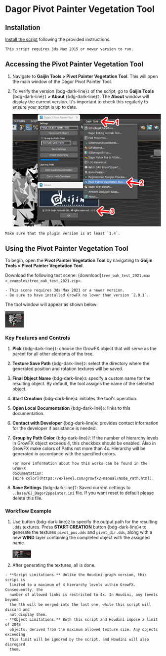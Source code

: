 # Dagor Pivot Painter Vegetation Tool

## Installation

[Install the script](installation.md) following the provided instructions.

```{important}
This script requires 3ds Max 2015 or newer version to run.
```

## Accessing the Pivot Painter Vegetation Tool

1. Navigate to **Gaijin Tools > Pivot Painter Vegetation Tool**. This will open
   the main window of the Dagor Pivot Painter Tool.

2. To verify the version {bdg-dark-line}`3` of the script, go to **Gaijin
   Tools** {bdg-dark-line}`1` **> About** {bdg-dark-line}`2`. The **About**
   window will display the current version. It's important to check this
   regularly to ensure your script is up to date.

   <img src="_images/pivot_painter_01.png" alt="Pivot Painter Vegetation Tool" align="center">

```{note}
Make sure that the plugin version is at least `1.4`.
```

## Using the Pivot Painter Vegetation Tool

To begin, open the **Pivot Painter Vegetation Tool** by navigating to **Gaijin
Tools > Pivot Painter Vegetation Tool**.

Download the following test scene:
{download}`tree_oak_test_2021.max <_examples/tree_oak_test_2021.zip>`.

```{important}
- This scene requires 3ds Max 2021 or a newer version.
- Be sure to have installed GrowFX no lower than version `2.0.1`.
```

The tool window will appear as shown below:

<img src="_images/pivot_painter_02.png" alt="Pivot Painter Vegetation Tool" align="center" width="60em">

### Key Features and Controls

1. **Pick** {bdg-dark-line}`1`: choose the GrowFX object that will serve as the
   parent for all other elements of the tree.
2. **Texture Save Path** {bdg-dark-line}`2`: select the directory where the
   generated position and rotation textures will be saved.
3. **Final Object Name** {bdg-dark-line}`3`: specify a custom name for the
   resulting object. By default, the tool assigns the name of the selected
   object.
4. **Start Creation** {bdg-dark-line}`4`: initiates the tool's operation.
5. **Open Local Documentation** {bdg-dark-line}`5`: links to this
  documentation.
6. **Contact with Developer** {bdg-dark-line}`6`: provides contact information
   for the developer if assistance is needed.
7. **Group by Path Color** {bdg-dark-line}`7`: If the number of hierarchy levels
   in GrowFX object exceeds 4, this checkbox should be enabled. Also in GrowFX
   make colors of Paths not more than 4x. Hierarchy will be generated in
   accordance with the specified colors.

   ```{seealso}
   For more information about how this works can be found in the GrowFX
   documentation:
   [Wire color](https://exlevel.com/growfx2-manual/Node_Path.html).
   ```

8. **Save Settings** {bdg-dark-line}`7`: Saved current cettings to
   `..base/GJ_Dagor2ppainter.ini` file. If you want reset to default please
   delete this file.

### Workflow Example

1. Use button {bdg-dark-line}`2` to specify the output path for the resulting
   `.dds` textures. Press **START CREATION** button {bdg-dark-line}`4` to
   generate the textures `pivot_pos.dds` and `pivot_dir.dds`, along with a new
   **WIND** layer containing the completed object with the assigned name.

   <img src="_images/pivot_painter_05.png" alt="Pivot Painter Vegetation Tool" align="center" width="60em">

2. After generating the textures, all is done.

```{important}
- **Script Limitations.** Unlike the Houdini graph version, this script is
  limited to a maximum of 4 hierarchy levels within GrowFX. Consequently, the
  number of allowed links is restricted to 4x. In Houdini, any levels beyond
  the 4th will be merged into the last one, while this script will discard and
  not display them.
- **Object Limitations.** Both this script and Houdini impose a limit of 2048
  objects, derived from the maximum allowed texture size. Any objects exceeding
  this limit will be ignored by the script, and Houdini will also disregard
  them.
```

